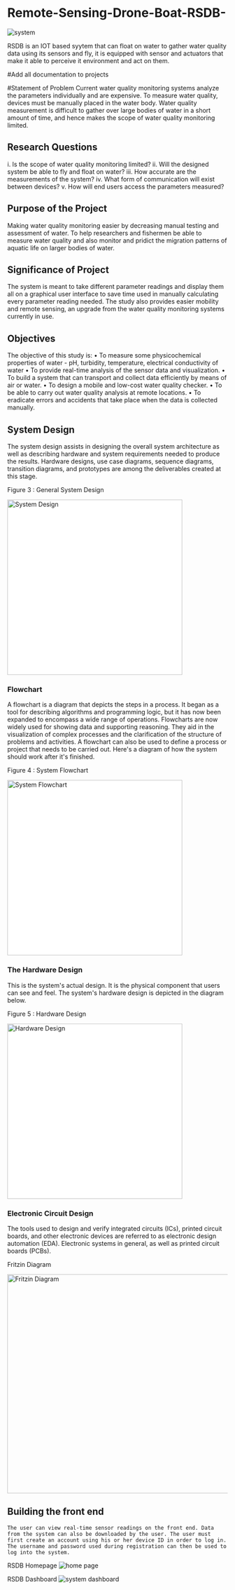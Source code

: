 # Remote-Sensing-Drone-Boat-RSDB-
<img
  src="./images/rsdb.jpg"
  alt="system"
  title="RSDB"
  style="display: inline-block; margin: 0 auto; max-width: 300px">

RSDB is an IOT based syytem that can float on water to gather water quality data using its sensors and fly, it is equipped with sensor and actuators that make it able to perceive it environment and act on them. 


#Add all documentation to projects 

#Statement of Problem
Current water quality monitoring systems analyze the parameters individually and are expensive. To measure water quality, 
devices must be manually placed in the water body. Water quality measurement is difficult to gather over large bodies of water in a short amount of time, 
and hence makes the scope of water quality monitoring limited. 

## Research Questions
i.	Is the scope of water quality monitoring limited?
ii.	Will the designed system be able to fly and float on water?
iii.	How accurate are the measurements of the system?
iv.	What form of communication will exist between devices?
v.	How will end users access the parameters measured?

## Purpose of the Project
Making water quality monitoring easier by decreasing manual testing and assessment of water.
To help researchers and fishermen be able to measure water quality and also monitor and pridict 
the migration patterns of aquatic life on larger bodies of water.

## Significance of Project
The system is meant to take different parameter readings and display them all on a graphical user interface 
to save time used in manually calculating every parameter reading needed. 
The study also provides easier mobility and remote sensing, an upgrade from the water quality monitoring systems currently in use.

## Objectives
The objective of this study is:
•	To measure some physicochemical properties of water - pH, turbidity, temperature, electrical conductivity of water
•	To provide real-time analysis of the sensor data and visualization.
•	To build a system that can transport and collect data efficiently by means of air or water.
•	To design a mobile and low-cost water quality checker.
•	To be able to carry out water quality analysis at remote locations. 
•	To eradicate errors and accidents that take place when the data is collected manually.

## System Design
The system design assists in designing the overall system architecture as well as describing hardware and system requirements needed to produce the results. Hardware designs, use case diagrams, sequence diagrams, transition diagrams, and prototypes are among the deliverables created at this stage.




Figure 3 : General System Design
<!-- ![My System Design](images/systemdesign.png) --> 
 <img
  src="./images/systemdesign.png"
  alt="System Design"
  title="System Design"
  style="display: inline-block; margin: 0 auto; height: 400px; width:400px; background-color: white;">

### Flowchart
A flowchart is a diagram that depicts the steps in a process. It began as a tool for describing algorithms and programming logic, but it has now been expanded to encompass a wide range of operations. Flowcharts are now widely used for showing data and supporting reasoning. They aid in the visualization of complex processes and the clarification of the structure of problems and activities. A flowchart can also be used to define a process or project that needs to be carried out. Here's a diagram of how the system should work after it's finished.

Figure 4 : System Flowchart
<!-- ![My System Flowchart](images/flowchart.png) --> 
  <img
  src="./images/flowchart.png"
  alt="System Flowchart"
  title="System Flowchart"
  style="display: inline-block; margin: 0 auto; height: 400px; width:400px; background-color: white;">
 
### The Hardware Design
This is the system's actual design. It is the physical component that users can see and feel. The system's hardware design is depicted in the diagram below.
 
Figure 5 : Hardware Design 
<!-- ![My Hardware Design](images/hardwaredesign.png) -->
<img
  src="./images/hardwaredesign.png"
  alt="Hardware Design"
  title="Hardware Design"
  style="display: inline-block; margin: 0 auto; height: 400px; width:400px; background-color: white;">
 

### Electronic Circuit Design 
The tools used to design and verify integrated circuits (ICs), printed circuit boards, and other electronic devices are referred to as electronic design automation (EDA). Electronic systems in general, as well as printed circuit boards (PCBs).

Fritzin Diagram
<!-- ![My Fritzin Diagram](images/fritzingdiagram.jpg) -->
<img
  src="./images/fritzingdiagram.jpg"
  alt="Fritzin Diagram"
  title="Fritzin Diagram"
  style="display: inline-block; margin: auto; height: 500px; width:800px;">


## Building the front end
	The user can view real-time sensor readings on the front end. Data from the system can also be downloaded by the user. The user must first create an account using his or her device ID in order to log in. The username and password used during registration can then be used to log into the system.

RSDB Homepage
<img
  src="./images/homePage.PNG"
  alt="home page"
  title="RSDB home Page"
  style="display: inline-block; margin: 0 auto; ">


RSDB Dashboard
<img
  src="./images/dashboard.jpg"
  alt="system dashboard"
  title="RSDB dashboard"
  style="display: inline-block; margin: 0 auto; ">